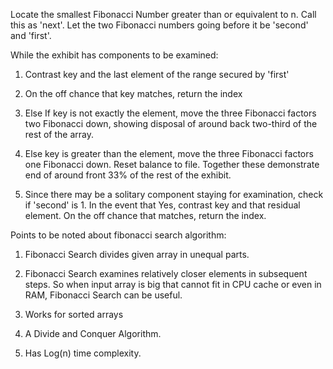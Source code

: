 Locate the smallest Fibonacci Number greater than or equivalent to n. Call this as 'next'. Let the two Fibonacci numbers going before it be 'second' and 'first'. 

While the exhibit has components to be examined: 

1. Contrast key and the last element of the range secured by 'first' 

2. On the off chance that key matches, return the index 

3. Else If key is not exactly the element, move the three Fibonacci factors two Fibonacci down, showing disposal of around back two-third of the rest of the array. 

4. Else key is greater than the element, move the three Fibonacci factors one Fibonacci down. Reset balance to file. Together these demonstrate end of around front 33% of the rest of the exhibit. 

5. Since there may be a solitary component staying for examination, check if 'second' is 1. In the event that Yes, contrast key and that residual element. On the off chance that matches, return the index.



Points to be noted about fibonacci search algorithm:

1. Fibonacci Search divides given array in unequal parts.

2. Fibonacci Search examines relatively closer elements in subsequent steps. So when input array is big that cannot fit in CPU cache or even in RAM, Fibonacci Search can be useful.

3. Works for sorted arrays

4. A Divide and Conquer Algorithm.

5. Has Log(n) time complexity.

